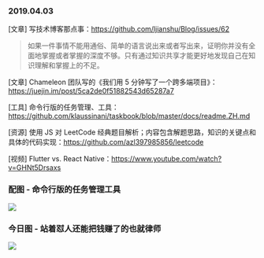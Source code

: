 ### 2019.04.03

[文章] 写技术博客那点事：<https://github.com/ljianshu/Blog/issues/62>
> 如果一件事情不能用通俗、简单的语言说出来或者写出来，证明你并没有全面地掌握或者掌握的深度不够。只有通过知识共享才能更好地发现自己在知识理解和掌握上的不足。

[文章] Chameleon 团队写的《我们用 5 分钟写了一个跨多端项目》：<https://juejin.im/post/5ca2de0f51882543d65287a7>

[工具] 命令行版的任务管理、工具：<https://github.com/klaussinani/taskbook/blob/master/docs/readme.ZH.md>

[资源] 使用 JS 对 LeetCode 经典题目解析；内容包含解题思路，知识的关键点和具体的代码实现：<https://github.com/azl397985856/leetcode>

[视频] Flutter vs. React Native：<https://www.youtube.com/watch?v=GHNt5Drsaxs>

### 配图 - 命令行版的任务管理工具
![](https://github.com/klaussinani/taskbook/raw/master/media/header-boards.png)

### 今日图 - 站着怼人还能把钱赚了的也就律师
![](https://user-gold-cdn.xitu.io/2019/4/3/169e1d2ca0fcf4db?imageView2/2/w/800/q/100)
